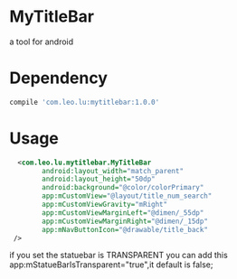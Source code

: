 # MyTitleBar
a tool for android

# Dependency
```groovy
compile 'com.leo.lu:mytitlebar:1.0.0'
```
# Usage
```xml
  <com.leo.lu.mytitlebar.MyTitleBar
        android:layout_width="match_parent"
        android:layout_height="50dp"
        android:background="@color/colorPrimary"
        app:mCustomView="@layout/title_num_search"
        app:mCustomViewGravity="mRight"
        app:mCustomViewMarginLeft="@dimen/_55dp"
        app:mCustomViewMarginRight="@dimen/_15dp"
        app:mNavButtonIcon="@drawable/title_back"
 />
 ```
 if you set the statuebar is TRANSPARENT
  you can add this app:mStatueBarIsTransparent="true",it default is false;
 
 

